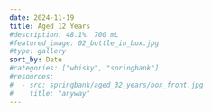 ```yaml
---
date: 2024-11-19
title: Aged 12 Years
#description: 48.1%. 700 mL
#featured_image: 02_bottle_in_box.jpg
#type: gallery
sort_by: Date
#categories: ["whisky", "springbank"]
#resources:
#  - src: springbank/aged_32_years/box_front.jpg
#    title: "anyway"
---
```

